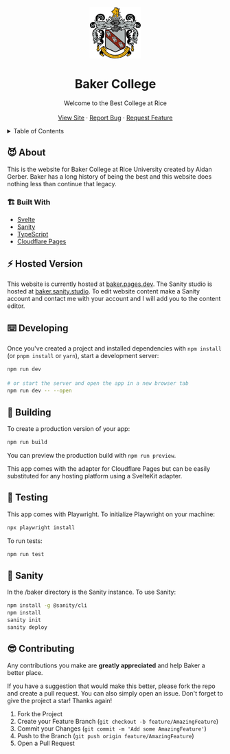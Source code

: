 <div align="center">
  <a href="https://baker.pages.dev/">
    <img src="static/bakerCrest.svg" alt="Baker Crest" width="120" height="120">
  </a>

  <h1 align="center">Baker College</h1>

  <p align="center">
    Welcome to the Best College at Rice
    <br />
    <br />
    <a href="https://baker.pages.dev/">View Site</a>
    ·
    <a href="https://github.com/AidanG1/baker/issues">Report Bug</a>
    ·
    <a href="https://github.com/AidanG1/baker/issues">Request Feature</a>
  </p>
</div>

<details>
  <summary>Table of Contents</summary>
  <ol>
    <li>
      <a href="#about">About</a>
      <ul>
        <li><a href="#built-with">Built With</a></li>
      </ul>
    </li>
    <li><a href="#hosted-version">Hosted</a></li>
    <li><a href="#developing">Developing</a></li>
    <li><a href="#building">Building</a></li>
    <li><a href="#testing">Testing</a></li>
    <li><a href="#sanity">Sanity</a></li>
    <li><a href="#contributing">Contributing</a></li>
  </ol>
</details>

## 😈 About

This is the website for Baker College at Rice University created by Aidan Gerber. Baker has a long history of being the best and this website does nothing less than continue that legacy.


### 🏗️ Built With

* [Svelte](https://svelte.dev/)
* [Sanity](https://www.sanity.io/)
* [TypeScript](https://www.typescriptlang.org/)
* [Cloudflare Pages](https://pages.cloudflare.com/)

## ⚡ Hosted Version
This website is currently hosted at <a href="https://baker.pages.dev/" target="_blank">baker.pages.dev</a>. The Sanity studio is hosted at <a href="https://baker.sanity.studio/" target="_blank">baker.sanity.studio</a>. To edit website content make a Sanity account and contact me with your account and I will add you to the content editor.
## ⌨️ Developing<a name="developing"></a>

Once you've created a project and installed dependencies with `npm install` (or `pnpm install` or `yarn`), start a development server:

```bash
npm run dev

# or start the server and open the app in a new browser tab
npm run dev -- --open
```
## 🔨 Building

To create a production version of your app:

```bash
npm run build
```

You can preview the production build with `npm run preview`.

This app comes with the adapter for Cloudflare Pages but can be easily substituted for any hosting platform using a SvelteKit adapter.

## 🧪 Testing

This app comes with Playwright. To initialize Playwright on your machine:
```bash
npx playwright install
```

To run tests:
```bash
npm run test
```

## 🤖 Sanity
In the /baker directory is the Sanity instance. To use Sanity: 

```bash
npm install -g @sanity/cli
npm install
sanity init
sanity deploy
```

## 😎 Contributing

Any contributions you make are **greatly appreciated** and help Baker a better place.

If you have a suggestion that would make this better, please fork the repo and create a pull request. You can also simply open an issue.
Don't forget to give the project a star! Thanks again!

1. Fork the Project
2. Create your Feature Branch (`git checkout -b feature/AmazingFeature`)
3. Commit your Changes (`git commit -m 'Add some AmazingFeature'`)
4. Push to the Branch (`git push origin feature/AmazingFeature`)
5. Open a Pull Request